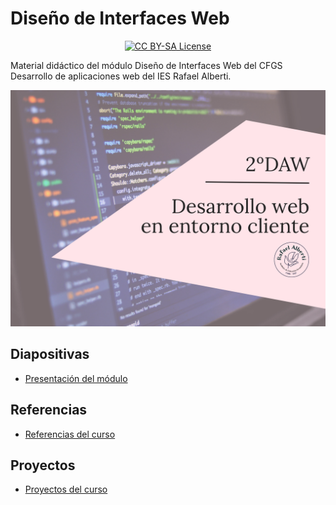 # Diseño de Interfaces Web

<p align="center">
  <a href="LICENSE">
      <img src="https://img.shields.io/badge/License-CC%20BY--SA%204.0-lightgrey.svg?longCache=true" alt="CC BY-SA License">
    </a>
</p>

Material didáctico del módulo Diseño de Interfaces Web del CFGS Desarrollo de aplicaciones web del IES Rafael Alberti.

<p align="center">
  <img src="logos/DWE-22-23-moodle.png" alt="Cover Diseño de Interfaces Web">
</p>

## Diapositivas

- [Presentación del módulo](https://0xmrivas.github.io/DIW/slides/presentacion.html)

## Referencias

- [Referencias del curso](https://0xmrivas.github.io/DIW/docs/referencias)

## Proyectos
- [Proyectos del curso](https://0xmrivas.github.io/DIW/docs/proyectos/)